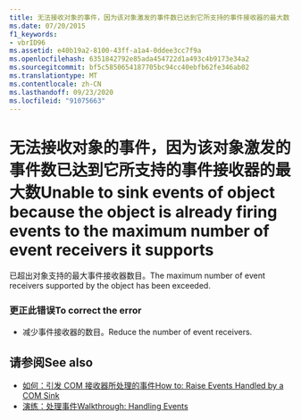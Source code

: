 ```yaml
---
title: 无法接收对象的事件，因为该对象激发的事件数已达到它所支持的事件接收器的最大数
ms.date: 07/20/2015
f1_keywords:
- vbrID96
ms.assetid: e40b19a2-8100-43ff-a1a4-0ddee3cc7f9a
ms.openlocfilehash: 6351842792e85ada454722d1a493c4b9173e34a2
ms.sourcegitcommit: bf5c5850654187705bc94cc40ebfb62fe346ab02
ms.translationtype: MT
ms.contentlocale: zh-CN
ms.lasthandoff: 09/23/2020
ms.locfileid: "91075663"
---
```

# <a name="unable-to-sink-events-of-object-because-the-object-is-already-firing-events-to-the-maximum-number-of-event-receivers-it-supports"></a><span data-ttu-id="fdbb2-102">无法接收对象的事件，因为该对象激发的事件数已达到它所支持的事件接收器的最大数</span><span class="sxs-lookup"><span data-stu-id="fdbb2-102">Unable to sink events of object because the object is already firing events to the maximum number of event receivers it supports</span></span>

<span data-ttu-id="fdbb2-103">已超出对象支持的最大事件接收器数目。</span><span class="sxs-lookup"><span data-stu-id="fdbb2-103">The maximum number of event receivers supported by the object has been exceeded.</span></span>  
  
### <a name="to-correct-the-error"></a><span data-ttu-id="fdbb2-104">更正此错误</span><span class="sxs-lookup"><span data-stu-id="fdbb2-104">To correct the error</span></span>  
  
- <span data-ttu-id="fdbb2-105">减少事件接收器的数目。</span><span class="sxs-lookup"><span data-stu-id="fdbb2-105">Reduce the number of event receivers.</span></span>  
  
## <a name="see-also"></a><span data-ttu-id="fdbb2-106">请参阅</span><span class="sxs-lookup"><span data-stu-id="fdbb2-106">See also</span></span>

- <span data-ttu-id="fdbb2-107">[如何：引发 COM 接收器所处理的事件](/previous-versions/dotnet/netframework-4.0/dd8bf0x3(v=vs.100))</span><span class="sxs-lookup"><span data-stu-id="fdbb2-107">[How to: Raise Events Handled by a COM Sink](/previous-versions/dotnet/netframework-4.0/dd8bf0x3(v=vs.100))</span></span>
- [<span data-ttu-id="fdbb2-108">演练：处理事件</span><span class="sxs-lookup"><span data-stu-id="fdbb2-108">Walkthrough: Handling Events</span></span>](../programming-guide/language-features/events/walkthrough-handling-events.md)
